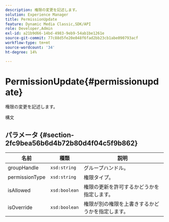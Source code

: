 ```yaml
---
description: 権限の変更を記述します。
solution: Experience Manager
title: PermissionUpdate
feature: Dynamic Media Classic,SDK/API
role: Developer,Admin
exl-id: a21b9d66-14bd-4983-9eb9-54ab1be1261e
source-git-commit: 77c88d5fe20e048f6fad2bb23cb1abe090793acf
workflow-type: tm+mt
source-wordcount: '34'
ht-degree: 14%

---
```


# PermissionUpdate{#permissionupdate}

権限の変更を記述します。

構文

## パラメータ {#section-2fc9bea56b6d4b72b80d4f04c5f9b862}

| 名前 | 種類 | 説明 |
|---|---|---|
| groupHandle | `xsd:string` | グループハンドル。 |
| permissionType | `xsd:string` | 権限タイプ。 |
| isAllowed | `xsd:boolean` | 権限の更新を許可するかどうかを指定します。 |
| isOverride | `xsd:boolean` | 権限が別の権限を上書きするかどうかを指定します。 |

